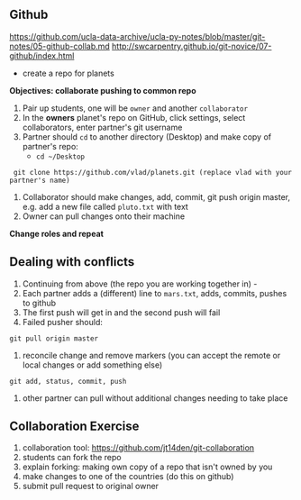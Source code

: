 ## Github

<https://github.com/ucla-data-archive/ucla-py-notes/blob/master/git-notes/05-github-collab.md>
<http://swcarpentry.github.io/git-novice/07-github/index.html>

* create a repo for planets

**Objectives: collaborate pushing to common repo**

1. Pair up students, one will be `owner` and another `collaborator`
1. In the **owners** planet's repo on GitHub, click settings, select collaborators, enter partner's git username
1. Partner should `cd` to another directory (Desktop) and make copy of partner's repo:
   * `cd ~/Desktop`
  ~~~
   git clone https://github.com/vlad/planets.git (replace vlad with your partner's name)
  ~~~
1. Collaborator should make changes, add, commit, git push origin master, e.g. add a new file called `pluto.txt` with text
1. Owner can pull changes onto their machine

**Change roles and repeat**

## Dealing with conflicts

1. Continuing from above (the repo you are working together in) -
1. Each partner adds a (different) line to `mars.txt`, adds, commits, pushes to github
1. The first push will get in and the second push will fail
1. Failed pusher should:

~~~
git pull origin master
~~~

1. reconcile change and remove markers (you can accept the remote or local changes or add something else)

~~~
git add, status, commit, push
~~~

1. other partner can pull without additional changes needing to take place

## Collaboration Exercise

1. collaboration tool: https://github.com/jt14den/git-collaboration
1. students can fork the repo
1. explain forking: making own copy of a repo that isn't owned by you
1. make changes to one of the countries (do this on github)
1. submit pull request to original owner
